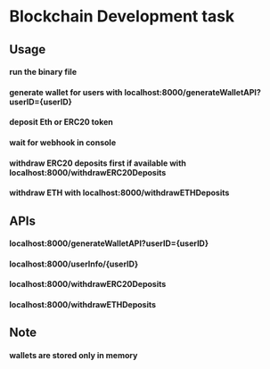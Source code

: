 # Blockchain Development task

## Usage
#### run the binary file 
#### generate wallet for users with localhost:8000/generateWalletAPI?userID={userID} 
#### deposit Eth or ERC20 token 
#### wait for webhook in console 
#### withdraw ERC20 deposits first if available with localhost:8000/withdrawERC20Deposits
#### withdraw ETH with localhost:8000/withdrawETHDeposits

## APIs
#### localhost:8000/generateWalletAPI?userID={userID} 
#### localhost:8000/userInfo/{userID}  
#### localhost:8000/withdrawERC20Deposits
#### localhost:8000/withdrawETHDeposits


## Note
#### wallets are stored only in memory